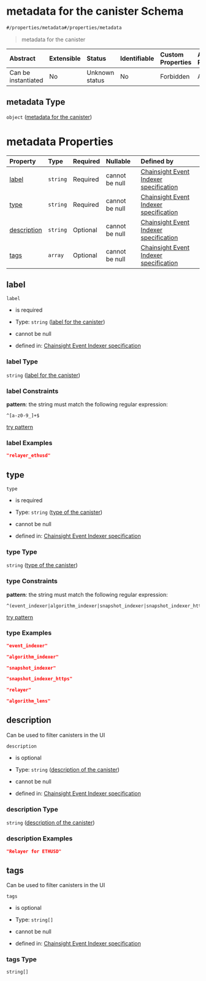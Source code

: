 # metadata for the canister Schema

```txt
#/properties/metadata#/properties/metadata
```



> metadata for the canister

| Abstract            | Extensible | Status         | Identifiable | Custom Properties | Additional Properties | Access Restrictions | Defined In                                                                           |
| :------------------ | :--------- | :------------- | :----------- | :---------------- | :-------------------- | :------------------ | :----------------------------------------------------------------------------------- |
| Can be instantiated | No         | Unknown status | No           | Forbidden         | Allowed               | none                | [algorithm\_indexer.json\*](../../out/algorithm_indexer.json "open original schema") |

## metadata Type

`object` ([metadata for the canister](algorithm_indexer-properties-metadata-for-the-canister.md))

# metadata Properties

| Property                    | Type     | Required | Nullable       | Defined by                                                                                                                                                                                                                            |
| :-------------------------- | :------- | :------- | :------------- | :------------------------------------------------------------------------------------------------------------------------------------------------------------------------------------------------------------------------------------ |
| [label](#label)             | `string` | Required | cannot be null | [Chainsight Event Indexer specification](algorithm_indexer-properties-metadata-for-the-canister-properties-label-for-the-canister.md "#/properties/metadata/properties/label#/properties/metadata/properties/label")                  |
| [type](#type)               | `string` | Required | cannot be null | [Chainsight Event Indexer specification](algorithm_indexer-properties-metadata-for-the-canister-properties-type-of-the-canister.md "#/properties/metadata/properties/type#/properties/metadata/properties/type")                      |
| [description](#description) | `string` | Optional | cannot be null | [Chainsight Event Indexer specification](algorithm_indexer-properties-metadata-for-the-canister-properties-description-of-the-canister.md "#/properties/metadata/properties/description#/properties/metadata/properties/description") |
| [tags](#tags)               | `array`  | Optional | cannot be null | [Chainsight Event Indexer specification](algorithm_indexer-properties-metadata-for-the-canister-properties-tags-for-the-canister.md "#/properties/metadata/properties/tags#/properties/metadata/properties/tags")                     |

## label



`label`

*   is required

*   Type: `string` ([label for the canister](algorithm_indexer-properties-metadata-for-the-canister-properties-label-for-the-canister.md))

*   cannot be null

*   defined in: [Chainsight Event Indexer specification](algorithm_indexer-properties-metadata-for-the-canister-properties-label-for-the-canister.md "#/properties/metadata/properties/label#/properties/metadata/properties/label")

### label Type

`string` ([label for the canister](algorithm_indexer-properties-metadata-for-the-canister-properties-label-for-the-canister.md))

### label Constraints

**pattern**: the string must match the following regular expression:&#x20;

```regexp
^[a-z0-9_]+$
```

[try pattern](https://regexr.com/?expression=%5E%5Ba-z0-9_%5D%2B%24 "try regular expression with regexr.com")

### label Examples

```json
"relayer_ethusd"
```

## type



`type`

*   is required

*   Type: `string` ([type of the canister](algorithm_indexer-properties-metadata-for-the-canister-properties-type-of-the-canister.md))

*   cannot be null

*   defined in: [Chainsight Event Indexer specification](algorithm_indexer-properties-metadata-for-the-canister-properties-type-of-the-canister.md "#/properties/metadata/properties/type#/properties/metadata/properties/type")

### type Type

`string` ([type of the canister](algorithm_indexer-properties-metadata-for-the-canister-properties-type-of-the-canister.md))

### type Constraints

**pattern**: the string must match the following regular expression:&#x20;

```regexp
^(event_indexer|algorithm_indexer|snapshot_indexer|snapshot_indexer_https|relayer|algorithm_lens)$
```

[try pattern](https://regexr.com/?expression=%5E\(event_indexer%7Calgorithm_indexer%7Csnapshot_indexer%7Csnapshot_indexer_https%7Crelayer%7Calgorithm_lens\)%24 "try regular expression with regexr.com")

### type Examples

```json
"event_indexer"
```

```json
"algorithm_indexer"
```

```json
"snapshot_indexer"
```

```json
"snapshot_indexer_https"
```

```json
"relayer"
```

```json
"algorithm_lens"
```

## description

Can be used to filter canisters in the UI

`description`

*   is optional

*   Type: `string` ([description of the canister](algorithm_indexer-properties-metadata-for-the-canister-properties-description-of-the-canister.md))

*   cannot be null

*   defined in: [Chainsight Event Indexer specification](algorithm_indexer-properties-metadata-for-the-canister-properties-description-of-the-canister.md "#/properties/metadata/properties/description#/properties/metadata/properties/description")

### description Type

`string` ([description of the canister](algorithm_indexer-properties-metadata-for-the-canister-properties-description-of-the-canister.md))

### description Examples

```json
"Relayer for ETHUSD"
```

## tags

Can be used to filter canisters in the UI

`tags`

*   is optional

*   Type: `string[]`

*   cannot be null

*   defined in: [Chainsight Event Indexer specification](algorithm_indexer-properties-metadata-for-the-canister-properties-tags-for-the-canister.md "#/properties/metadata/properties/tags#/properties/metadata/properties/tags")

### tags Type

`string[]`
